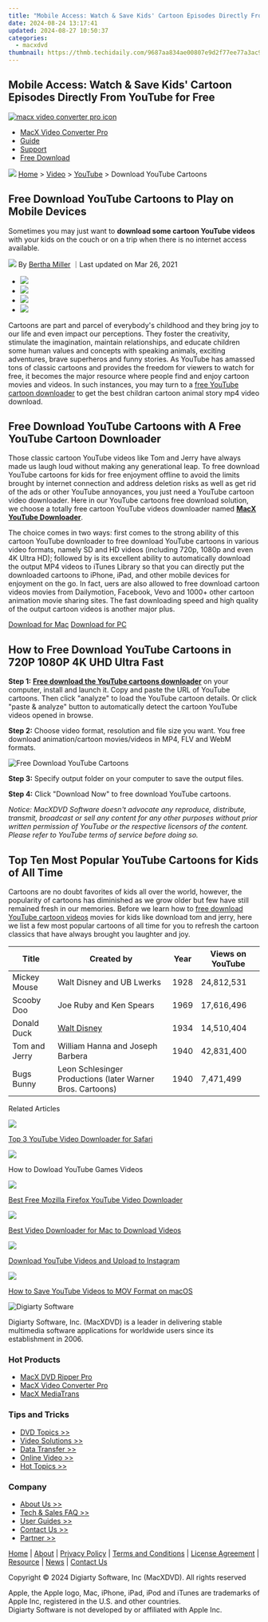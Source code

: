 ```yaml
---
title: "Mobile Access: Watch & Save Kids' Cartoon Episodes Directly From YouTube for Free"
date: 2024-08-24 13:17:41
updated: 2024-08-27 10:50:37
categories:
  - macxdvd
thumbnail: https://thmb.techidaily.com/9687aa834ae00807e9d2f77ee77a3ac9fdfd8db29a944a670186797d57bfaab8.jpg
---
```


## Mobile Access: Watch & Save Kids' Cartoon Episodes Directly From YouTube for Free

[![macx video converter pro icon](https://www.macxdvd.com/mac-dvd-video-converter-how-to/../image-style/new-seo/icon11.png)](https://tools.techidaily.com/macxdvd/products/)

* [MacX Video Converter Pro](https://tools.techidaily.com/macxdvd/products/)
* [Guide](https://tools.techidaily.com/macxdvd/products/)
* [Support](https://tools.techidaily.com/macxdvd/products/)
* [Free Download](https://tools.techidaily.com/macxdvd/products/)



![](https://www.macxdvd.com/mac-dvd-video-converter-how-to/../image-style/new-seo/icon7.png) [Home](https://tools.techidaily.com/macxdvd/products/) \> [Video](https://tools.techidaily.com/macxdvd/products/) \> [YouTube](https://tools.techidaily.com/macxdvd/products/) \> Download YouTube Cartoons

## Free Download YouTube Cartoons to Play on Mobile Devices



Sometimes you may just want to **download some cartoon YouTube videos** with your kids on the couch or on a trip when there is no internet access available. 

![](https://www.macxdvd.com/mac-dvd-video-converter-how-to/../image-style/new-seo/icon6.png) By [Bertha Miller](https://www.linkedin.com/in/bertha-miller-7a324990/) ｜Last updated on Mar 26, 2021

* [![](https://www.macxdvd.com/mac-dvd-video-converter-how-to/../image-style/new-seo/share-fa.jpg)](https://www.facebook.com/sharer/sharer.php?u=https://www.macxdvd.com/mac-dvd-video-converter-how-to/free-download-youtube-cartoons.htm)
* [![](https://www.macxdvd.com/mac-dvd-video-converter-how-to/../image-style/new-seo/share-tw.jpg)](https://twitter.com/intent/tweet?url=https://www.macxdvd.com/mac-dvd-video-converter-how-to/free-download-youtube-cartoons.htm&text=)
* [![](https://www.macxdvd.com/mac-dvd-video-converter-how-to/../image-style/new-seo/share-email.jpg)](https://www.macxdvd.com/mac-dvd-video-converter-how-to/mailto:info@example.com?&subject=&body=https://www.macxdvd.com/mac-dvd-video-converter-how-to/free-download-youtube-cartoons.htm)
* [![](https://www.macxdvd.com/mac-dvd-video-converter-how-to/../image-style/new-seo/share-in.jpg)](https://www.linkedin.com/shareArticle?mini=true&url=https://www.macxdvd.com/mac-dvd-video-converter-how-to/free-download-youtube-cartoons.htm&title=&summary=&source=)

Cartoons are part and parcel of everybody's childhood and they bring joy to our life and even impact our perceptions. They foster the creativity, stimulate the imagination, maintain relationships, and educate children some human values and concepts with speaking animals, exciting adventures, brave superheros and funny stories. As YouTube has amassed tons of classic cartoons and provides the freedom for viewers to watch for free, it becomes the major resource where people find and enjoy cartoon movies and videos. In such instances, you may turn to a [free YouTube cartoon downloader](https://tools.techidaily.com/macxdvd/products/) to get the best childran cartoon animal story mp4 video download. 

## Free Download YouTube Cartoons with A Free YouTube Cartoon Downloader

Those classic cartoon YouTube videos like Tom and Jerry have always made us laugh loud without making any generational leap. To free download YouTube cartoons for kids for free enjoyment offline to avoid the limits brought by internet connection and address deletion risks as well as get rid of the ads or other YouTube annoyances, you just need a YouTube cartoon video downloader. Here in our YouTube cartoons free download solution, we choose a totally free cartoon YouTube videos downloader named [**MacX YouTube Downloader**](https://tools.techidaily.com/macxdvd/products/).

The choice comes in two ways: first comes to the strong ability of this cartoon YouTube downloader to free download YouTube cartoons in various video formats, namely SD and HD videos (including 720p, 1080p and even 4K Ultra HD); followed by is its excellent ability to automatically download the output MP4 videos to iTunes Library so that you can directly put the downloaded cartoons to iPhone, iPad, and other mobile devices for enjoyment on the go. In fact, uers are also allowed to free download cartoon videos movies from Dailymotion, Facebook, Vevo and 1000+ other cartoon animation movie sharing sites. The fast downloading speed and high quality of the output cartoon videos is another major plus.

[Download for Mac](https://tools.techidaily.com/macxdvd/products/) [Download for PC](https://tools.techidaily.com/macxdvd/products/) 

## How to Free Download YouTube Cartoons in 720P 1080P 4K UHD Ultra Fast 

**Step 1:** [**Free download the YouTube cartoons downloader**](https://tools.techidaily.com/macxdvd/products/) on your computer, install and launch it. Copy and paste the URL of YouTube cartoons. Then click "analyze" to load the YouTube cartoon details. Or click "paste & analyze" button to automatically detect the cartoon YouTube videos opened in browse. 

**Step 2:** Choose video format, resolution and file size you want. You free download animation/cartoon movies/videos in MP4, FLV and WebM formats. 

![Free Download YouTube Cartoons](https://www.macxdvd.com/mac-dvd-video-converter-how-to/article-image/download-funny-dog-videos.jpg) 

**Step 3:** Specify output folder on your computer to save the output files. 

**Step 4:** Click "Download Now" to free download YouTube cartoons.

_Notice: MacXDVD Software doesn't advocate any reproduce, distribute, transmit, broadcast or sell any content for any other purposes without prior written permission of YouTube or the respective licensors of the content. Please refer to YouTube terms of service before doing so._ 

## Top Ten Most Popular YouTube Cartoons for Kids of All Time 

Cartoons are no doubt favorites of kids all over the world, however, the popularity of cartoons has diminished as we grow older but few have still remained fresh in our memories. Before we learn how to [free download YouTube cartoon videos](https://tools.techidaily.com/macxdvd/products/) movies for kids like download tom and jerry, here we list a few most popular cartoons of all time for you to refresh the cartoon classics that have always brought you laughter and joy. 

| **Title**     | **Created by**                                                                                        | **Year** | **Views on YouTube** |
| ------------- | ----------------------------------------------------------------------------------------------------- | -------- | -------------------- |
| Mickey Mouse  | Walt Disney and UB Lwerks                                                                             | 1928     | 24,812,531           |
| Scooby Doo    | Joe Ruby and Ken Spears                                                                               | 1969     | 17,616,496           |
| Donald Duck   | [Walt Disney](https://tools.techidaily.com/macxdvd/products/) | 1934     | 14,510,404           |
| Tom and Jerry | William Hanna and Joseph Barbera                                                                      | 1940     | 42,831,400           |
| Bugs Bunny    | Leon Schlesinger Productions (later Warner Bros. Cartoons)                                            | 1940     | 7,471,499            |



Related Articles

![](https://www.macxdvd.com/mac-dvd-video-converter-how-to/../image-style/new-seo/pic7.jpg)

[Top 3 YouTube Video Downloader for Safari](https://tools.techidaily.com/macxdvd/products/) 

![](https://www.macxdvd.com/mac-dvd-video-converter-how-to/../image-style/new-seo/pic6.jpg)

 How to Dowload YouTube Games Videos

![](https://www.macxdvd.com/mac-dvd-video-converter-how-to/../image-style/new-seo/pic5.jpg)

[Best Free Mozilla Firefox YouTube Video Downloader](https://tools.techidaily.com/macxdvd/products/) 

![](https://www.macxdvd.com/mac-dvd-video-converter-how-to/../image-style/new-seo/pic4.jpg)

[Best Video Downloader for Mac to Download Videos](https://tools.techidaily.com/macxdvd/products/) 

![](https://www.macxdvd.com/mac-dvd-video-converter-how-to/../image-style/new-seo/pic3.jpg)

[Download YouTube Videos and Upload to Instagram](https://tools.techidaily.com/macxdvd/products/) 

![](https://www.macxdvd.com/mac-dvd-video-converter-how-to/../image-style/new-seo/pic2.jpg)

[How to Save YouTube Videos to MOV Format on macOS](https://www.macxdvd.com/mac-dvd-video-converter-how-to/download-convert-youtube-videos-to-mov-on-mac.htm 
) 



![Digiarty Software](https://www.macxdvd.com/mac-dvd-video-converter-how-to/../icon/logo.png) 

Digiarty Software, Inc. (MacXDVD) is a leader in delivering stable multimedia software applications for worldwide users since its establishment in 2006.

### Hot Products

* [MacX DVD Ripper Pro](https://tools.techidaily.com/macxdvd/products/)
* [MacX Video Converter Pro](https://tools.techidaily.com/macxdvd/products/)
* [MacX MediaTrans](https://tools.techidaily.com/macxdvd/products/)

### Tips and Tricks

* [DVD Topics >>](https://tools.techidaily.com/macxdvd/products/)
* [Video Solutions >>](https://tools.techidaily.com/macxdvd/products/)
* [Data Transfer >>](https://tools.techidaily.com/macxdvd/products/)
* [Online Video >>](https://tools.techidaily.com/macxdvd/products/)
* [Hot Topics >>](https://tools.techidaily.com/macxdvd/products/)

### Company

* [About Us >>](https://tools.techidaily.com/macxdvd/products/)
* [Tech & Sales FAQ >>](https://tools.techidaily.com/macxdvd/products/)
* [User Guides >>](https://tools.techidaily.com/macxdvd/products/)
* [Contact Us >>](https://tools.techidaily.com/macxdvd/products/)
* [Partner >>](https://tools.techidaily.com/macxdvd/products/)



[Home](https://tools.techidaily.com/macxdvd/products/) | [About](https://tools.techidaily.com/macxdvd/products/) | [Privacy Policy](https://tools.techidaily.com/macxdvd/products/) | [Terms and Conditions](https://tools.techidaily.com/macxdvd/products/) | [License Agreement](https://tools.techidaily.com/macxdvd/products/) | [Resource](https://tools.techidaily.com/macxdvd/products/) | [News](https://tools.techidaily.com/macxdvd/products/) | [Contact Us](https://tools.techidaily.com/macxdvd/products/)

Copyright © 2024 Digiarty Software, Inc (MacXDVD). All rights reserved

Apple, the Apple logo, Mac, iPhone, iPad, iPod and iTunes are trademarks of Apple Inc, registered in the U.S. and other countries.  
Digiarty Software is not developed by or affiliated with Apple Inc.

<ins class="adsbygoogle"
     style="display:block"
     data-ad-format="autorelaxed"
     data-ad-client="ca-pub-7571918770474297"
     data-ad-slot="1223367746"></ins>



<ins class="adsbygoogle"
     style="display:block"
     data-ad-client="ca-pub-7571918770474297"
     data-ad-slot="8358498916"
     data-ad-format="auto"
     data-full-width-responsive="true"></ins>
